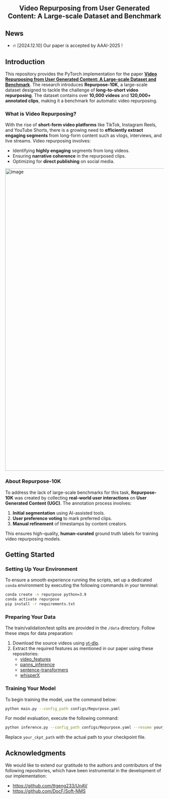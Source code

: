<h2 align="center">Video Repurposing from User Generated Content: A Large-scale Dataset and Benchmark</h2>

## News

* :fire: [2024.12.10] Our paper is accepted by AAAI-2025 !

## Introduction

This repository provides the PyTorch implementation for the paper [**Video Repurposing from User Generated Content: A Large-scale Dataset and Benchmark**](https://arxiv.org/abs/2412.08879). The research introduces **Repurpose-10K**, a large-scale dataset designed to tackle the challenge of **long-to-short video repurposing**. The dataset contains over **10,000 videos** and **120,000+ annotated clips**, making it a benchmark for automatic video repurposing.

### What is Video Repurposing?
With the rise of **short-form video platforms** like TikTok, Instagram Reels, and YouTube Shorts, there is a growing need to **efficiently extract engaging segments** from long-form content such as vlogs, interviews, and live streams. Video repurposing involves:
- Identifying **highly engaging** segments from long videos.
- Ensuring **narrative coherence** in the repurposed clips.
- Optimizing for **direct publishing** on social media.
<img width="958" alt="image" src="https://github.com/user-attachments/assets/5985db0b-7a3c-4064-8dff-ed1ef019ccac" />


### About **Repurpose-10K**
To address the lack of large-scale benchmarks for this task, **Repurpose-10K** was created by collecting **real-world user interactions** on **User Generated Content (UGC)**. The annotation process involves:
1. **Initial segmentation** using AI-assisted tools.
2. **User preference voting** to mark preferred clips.
3. **Manual refinement** of timestamps by content creators.

This ensures high-quality, **human-curated** ground truth labels for training video repurposing models.


## Getting Started

### Setting Up Your Environment
To ensure a smooth experience running the scripts, set up a dedicated `conda` environment by executing the following commands in your terminal:

```bash
conda create -n repurpose python=3.9
conda activate repurpose
pip install -r requirements.txt
```

### Preparing Your Data

The train/validation/test splits are provided in the `/data` directory. Follow these steps for data preparation:

1. Download the source videos using [yt-dlp](https://github.com/yt-dlp/yt-dlp).
2. Extract the required features as mentioned in our paper using these repositories:
   - [video_features](https://github.com/v-iashin/video_features)
   - [panns_inference](https://github.com/qiuqiangkong/panns_inference)
   - [sentence-transformers](https://github.com/UKPLab/sentence-transformers)
   - [whisperX](https://github.com/m-bain/whisperX)

### Training Your Model
To begin training the model, use the command below:

```bash
python main.py --config_path configs/Repurpose.yaml
```

For model evaluation, execute the following command:

```bash
python inference.py --config_path configs/Repurpose.yaml --resume your_ckpt_path
```
Replace `your_ckpt_path` with the actual path to your checkpoint file.

## Acknowledgments

We would like to extend our gratitude to the authors and contributors of the following repositories, which have been instrumental in the development of our implementation:

- https://github.com/ttgeng233/UnAV
- https://github.com/DocF/Soft-NMS
